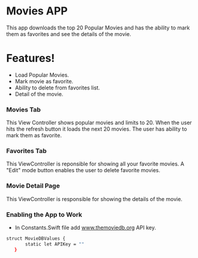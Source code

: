 # Movies APP
This app downloads the top 20 Popular Movies and has the ability to mark them as favorites and see the details of the movie.

# Features!

  - Load Popular Movies.
  - Mark movie as favorite.
  - Ability to delete from favorites list.
  - Detail of the movie.

### Movies Tab

This View Controller shows popular movies and limits to 20. When the user hits the refresh button it loads the next 20 movies. The user has ability to mark them as favorite.

### Favorites Tab

This ViewController is reponsible for showing all your favorite movies. A "Edit" mode button enables the user to delete favorite movies.

### Movie Detail Page

This ViewController is responsible for showing the details of the movie.

### Enabling the App to Work

  - In Constants.Swift file add www.themoviedb.org API key.
 ```sh
 struct MovieDBValues {
        static let APIKey = ""
    }
```

